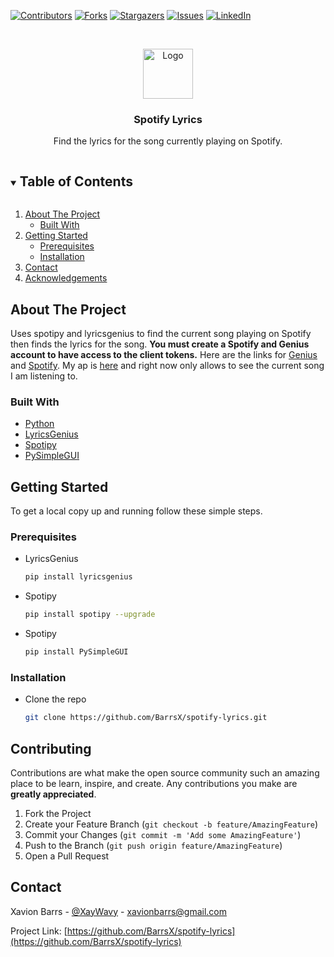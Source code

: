 <!--
*** Thanks for checking out the Best-README-Template. If you have a suggestion
*** that would make this better, please fork the repo and create a pull request
*** or simply open an issue with the tag "enhancement".
*** Thanks again! Now go create something AMAZING! :D
***
***
***
*** To avoid retyping too much info. Do a search and replace for the following:
*** github_username, repo_name, twitter_handle, email, project_title, project_description
-->



<!-- PROJECT SHIELDS -->
<!--
*** I'm using markdown "reference style" links for readability.
*** Reference links are enclosed in brackets [ ] instead of parentheses ( ).
*** See the bottom of this document for the declaration of the reference variables
*** for contributors-url, forks-url, etc. This is an optional, concise syntax you may use.
*** https://www.markdownguide.org/basic-syntax/#reference-style-links
-->
[![Contributors][contributors-shield]](https://github.com/BarrsX/spotify-lyrics/graphs/contributors)
[![Forks][forks-shield]](https://github.com/BarrsX/spotify-lyrics/network/members)
[![Stargazers][stars-shield]](https://github.com/BarrsX/spotify-lyrics/stargazers)
[![Issues][issues-shield]](https://github.com/BarrsX/spotify-lyrics/issues)
[![LinkedIn][linkedin-shield]](https://www.linkedin.com/in/xavionbarrs/)



<!-- PROJECT LOGO -->
<br />
<p align="center">
  <a href="https://github.com/BarrsX/spotify-lyrics">
    <img src="https://cdn.iconscout.com/icon/free/png-256/spotify-11-432546.png" alt="Logo" width="80" height="80">
  </a>

  <h3 align="center">Spotify Lyrics</h3>

  <p align="center">
    Find the lyrics for the song currently playing on Spotify.
    <br />
  </p>
</p>



<!-- TABLE OF CONTENTS -->
<details open="open">
  <summary><h2 style="display: inline-block">Table of Contents</h2></summary>
  <ol>
    <li>
      <a href="#about-the-project">About The Project</a>
      <ul>
        <li><a href="#built-with">Built With</a></li>
      </ul>
    </li>
    <li>
      <a href="#getting-started">Getting Started</a>
      <ul>
        <li><a href="#prerequisites">Prerequisites</a></li>
        <li><a href="#installation">Installation</a></li>
      </ul>
    </li>
    <li><a href="#contact">Contact</a></li>
    <li><a href="#acknowledgements">Acknowledgements</a></li>
  </ol>
</details>



<!-- ABOUT THE PROJECT -->
## About The Project

Uses spotipy and lyricsgenius to find the current song playing on Spotify then finds the lyrics for the song. **You must create a Spotify and Genius account to have access to the client tokens.** Here are the links for [Genius](https://genius.com/api-clients) and [Spotify](https://developer.spotify.com/dashboard/applications). My ap is [here](https://spotifygenius.herokuapp.com/) and right now only allows to see the current song I am listening to.


### Built With

* [Python](https://www.python.org/)
* [LyricsGenius](https://lyricsgenius.readthedocs.io/en/master/)
* [Spotipy](https://spotipy.readthedocs.io/en/2.16.1/)
* [PySimpleGUI](https://pysimplegui.readthedocs.io/en/latest/)



<!-- GETTING STARTED -->
## Getting Started

To get a local copy up and running follow these simple steps.

### Prerequisites

* LyricsGenius
  ```sh
  pip install lyricsgenius
  ```
* Spotipy
  ```sh
  pip install spotipy --upgrade
  ```
* Spotipy
  ```sh
  pip install PySimpleGUI
  ```

### Installation

* Clone the repo
   ```sh
   git clone https://github.com/BarrsX/spotify-lyrics.git
   ```


<!-- CONTRIBUTING -->
## Contributing

Contributions are what make the open source community such an amazing place to be learn, inspire, and create. Any contributions you make are **greatly appreciated**.

1. Fork the Project
2. Create your Feature Branch (`git checkout -b feature/AmazingFeature`)
3. Commit your Changes (`git commit -m 'Add some AmazingFeature'`)
4. Push to the Branch (`git push origin feature/AmazingFeature`)
5. Open a Pull Request



<!-- CONTACT -->
## Contact

Xavion Barrs - [@XayWavy](https://twitter.com/XayWavy) - xavionbarrs@gmail.com

Project Link: [https://github.com/BarrsX/spotify-lyrics](https://github.com/BarrsX/spotify-lyrics)





<!-- MARKDOWN LINKS & IMAGES -->
<!-- https://www.markdownguide.org/basic-syntax/#reference-style-links -->
[contributors-shield]: https://img.shields.io/github/contributors/github_username/repo.svg?style=for-the-badge
[contributors-url]: https://github.com/github_username/repo/graphs/contributors
[forks-shield]: https://img.shields.io/github/forks/github_username/repo.svg?style=for-the-badge
[forks-url]: https://github.com/github_username/repo/network/members
[stars-shield]: https://img.shields.io/github/stars/github_username/repo.svg?style=for-the-badge
[stars-url]: https://github.com/github_username/repo/stargazers
[issues-shield]: https://img.shields.io/github/issues/github_username/repo.svg?style=for-the-badge
[issues-url]: https://github.com/github_username/repo/issues
[license-shield]: https://img.shields.io/github/license/github_username/repo.svg?style=for-the-badge
[license-url]: https://github.com/github_username/repo/blob/master/LICENSE.txt
[linkedin-shield]: https://img.shields.io/badge/-LinkedIn-black.svg?style=for-the-badge&logo=linkedin&colorB=555
[linkedin-url]: https://linkedin.com/in/github_username
